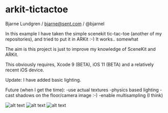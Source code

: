 # arkit-tictactoe
Bjarne Lundgren / bjarne@sent.com / @bjarnel

In this example I have taken the simple scenekit tic-tac-toe (another of my repositories), and tried to put it in ARKit :-)
It works.. somewhat

The aim is this project is just to improve my knowledge of SceneKit and ARKit.

This obviously requires, Xcode 9 (BETA), iOS 11 (BETA) and a relatively recent iOS device.

Update: I have added basic lighting.

Future (when I get the time):
-use actual textures
-physics based lighting
-cast shadows on the floor/camera image :-)
-enable multisampling (I think)

![alt text](https://raw.githubusercontent.com/bjarnel/arkit-tictactoe/master/tictactoe-lighting.jpg)
![alt text](https://raw.githubusercontent.com/bjarnel/arkit-tictactoe/master/tictactoe-closeup.jpg)
![alt text](https://raw.githubusercontent.com/bjarnel/arkit-tictactoe/master/tictactoe-landscape.jpg)
